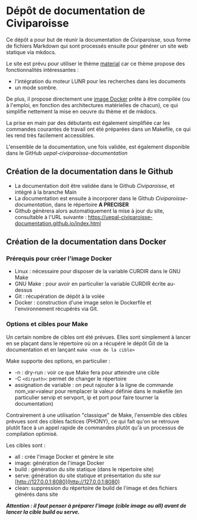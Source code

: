 # Dépôt de documentation de Civiparoisse

Ce dépôt a pour but de réunir la documentation de Civiparoisse, sous forme de fichiers Markdown qui sont processés ensuite pour générer un site web statique via mkdocs.

Le site est prévu pour utiliser le thème [material](https://squidfunk.github.io/mkdocs-material/) car ce thème propose des fonctionnalités intéressantes :

* l'intégration du moteur LUNR pour les recherches dans les documents
* un mode sombre.

De plus, il propose directement une [image Docker](https://github.com/squidfunk/mkdocs-material.git) prête à être compilée (ou à l'emploi, en fonction des architectures matérielles de chacun), ce qui simplifie nettement la mise en oeuvre du thème et de mkdocs.

La prise en main par des débutants est également simplifiée car les commandes courantes de travail ont été préparées dans un Makefile, ce qui les rend très facilement accessibles.

L'ensemble de la documentation, une fois validée, est également disponible dans le GitHub *uepal-civiparoisse-documentation* 

## Création de la documentation dans le Github

* La documentation doit être validée dans le Github *Civiparoisse*, et intégré à la branche Main
* La documentation est ensuite à incorporer dans le Github *Civiparoisse-documentation*, dans le répertoire **A PRECISER**
* Github génèrera alors automatiquement la mise à jour du site, consultable à l'URL suivante : https://uepal-civiparoisse-documentation.github.io/index.html

## Création de la documentation dans Docker
### Prérequis pour créer l'image Docker

* Linux : nécessaire pour disposer de la variable CURDIR dans le GNU Make
* GNU Make : pour avoir en particulier la variable CURDIR écrite au-dessus
* Git : récupération de dépôt à la volée
* Docker : construction d'une image selon le Dockerfile et l'environnement récupérés via Git.

### Options et cibles pour Make

Un certain nombre de cibles ont été prévues. Elles sont simplement à lancer en se plaçant dans le répertoire où on a récupéré le dépôt Git de la documentation et en lançant 
```make <nom de la cible>```

Make supporte des options, en particulier : 

* -n : dry-run : voir ce que Make fera pour atteindre une cible
* -C `<dirpath>`: permet de changer le répertoire
* assignation de variable : on peut rajouter à la ligne de commande nom_var=valeur pour remplacer la valeur définie dans le makefile (en particulier servip et servport, ip et port pour faire tourner la documentation)

Contrairement à une utilisation "classique" de Make, l'ensemble des cibles prévues sont des cibles factices (PHONY), ce qui fait qu'on se retrouve plutôt face à un appel rapide de commandes plutôt qu'à un processus de compilation optimisé.

Les cibles sont :

* all : crée l'image Docker et génère le site
* image: génération de l'image Docker
* build : génération du site statique (dans le répertoire site)
* serve: génération du site statique et présentation du site sur [http://127.0.0.1:8080](http://127.0.0.1:8080)
* clean: suppression du répertoire de build de l'image et des fichiers générés dans site

***Attention : il faut penser à préparer l'image (cible image ou all) avant de lancer la cible build ou serve.***

